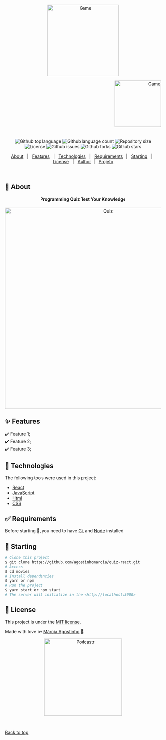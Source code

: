 



<p align="center">
   <img src="https://media.giphy.com/media/ppndfTmDFgAdq/giphy.gif" alt="Game" width="230"/>
</p>

<p align="right">
   <img src="https://media.giphy.com/media/0gnIP5gMbDmN6xQD3k/giphy.gif" alt="Game" width="150"/>
</p>




<h1 align="center"></h1>

<p align="center">
  <img alt="Github top language" src="https://img.shields.io/github/languages/top/agostinhomarcia/quiz-react?color=B22222">

  <img alt="Github language count" src="https://img.shields.io/github/languages/count/agostinhomarcia/quiz-react?color=B22222">

  <img alt="Repository size" src="https://img.shields.io/github/repo-size/agostinhomarcia/quiz-react?color=B22222">

  <img alt="License" src="https://img.shields.io/github/license/agostinhomarcia/quiz-react?color=B22222">

   <img alt="Github issues" src="https://img.shields.io/github/issues/agostinhomarcia/quiz-react?color=B22222" /> 

   <img alt="Github forks" src="https://img.shields.io/github/forks/agostinhomarcia/quiz-react?color=B22222" /> 

   <img alt="Github stars" src="https://img.shields.io/github/stars/agostinhomarcia/quiz-react?color=B22222" /> 
</p>


<p align="center">
  <a href="#dart-about">About</a> &#xa0; | &#xa0; 
  <a href="#sparkles-features">Features</a> &#xa0; | &#xa0;
  <a href="#rocket-technologies">Technologies</a> &#xa0; | &#xa0;
  <a href="#white_check_mark-requirements">Requirements</a> &#xa0; | &#xa0;
  <a href="#checkered_flag-starting">Starting</a> &#xa0; | &#xa0;
  <a href="#memo-license">License</a> &#xa0; | &#xa0;
  <a href="https://github.com/agostinhomarcia" target="_blank">Author</a>&#xa0; | &#xa0
  <a href="https://projeto-react-cadernos.vercel.app/" target="_blank" rel="noopener noreferrer">Projeto</a>
</p>

<br>

## :dart: About ##


<h4 align="center">Programming Quiz Test Your Knowledge  </h4>

<p align="center">
   <img src="https://media.giphy.com/media/6XR5pk0zZLutv3VPNW/giphy.gif" alt="Quiz" width="650"/>
</p>


## :sparkles: Features ##

:heavy_check_mark: Feature 1;\
:heavy_check_mark: Feature 2;\
:heavy_check_mark: Feature 3;

## :rocket: Technologies ##

The following tools were used in this project:

- [React](https://pt-br.reactjs.org/)
- [JavaScript](https://developer.mozilla.org/pt-BR/docs/Web/JavaScript) 
- [Html](https://developer.mozilla.org/pt-BR/docs/Web/HTML/Element/html/)  
- [CSS](https://developer.mozilla.org/pt-BR/docs/Web/CSS)  



## :white_check_mark: Requirements ##

Before starting :checkered_flag:, you need to have [Git](https://git-scm.com) and [Node](https://nodejs.org/en/) installed.

## :checkered_flag: Starting ##

```bash
# Clone this project
$ git clone https://github.com/agostinhomarcia/quiz-react.git
# Access
$ cd movies
# Install dependencies
$ yarn or npm 
# Run the project
$ yarn start or npm start 
# The server will initialize in the <http://localhost:3000>
```


## :memo: License ##


This project is under the [MIT license](./LICENSE).

Made with love by [Márcia Agostinho](https://github.com/agostinhomarcia) 🚀.




<p align="center">
   <img src="https://media.giphy.com/media/KOLIHpiF4BVzQBUYUt/giphy.gif" alt="Podcastr" width="250"/>
</p>

&#xa0;

<a href="#top">Back to top </a>
